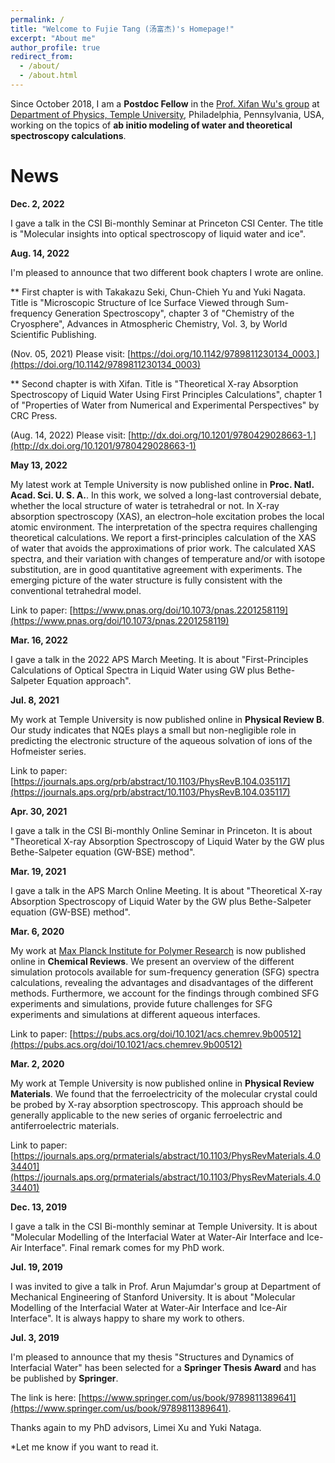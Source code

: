 ```yaml
---
permalink: /
title: "Welcome to Fujie Tang (汤富杰)'s Homepage!"
excerpt: "About me"
author_profile: true
redirect_from: 
  - /about/
  - /about.html
---
```


Since October 2018, I am a **Postdoc Fellow** in the [Prof. Xifan Wu's group](https://sites.temple.edu/xifanwu/) at [Department of Physics, Temple University](https://phys.cst.temple.edu/), Philadelphia, Pennsylvania, USA, working on the topics of **ab initio modeling of water and theoretical spectroscopy calculations**.

News
======
**Dec. 2, 2022**

I gave a talk in the CSI Bi-monthly Seminar at Princeton CSI Center. The title is "Molecular insights into optical spectroscopy of liquid water and ice". 



**Aug. 14, 2022**

I'm pleased to announce that two different book chapters I wrote are online. 

** First chapter is with Takakazu Seki, Chun-Chieh Yu and Yuki Nagata. Title is "Microscopic Structure of Ice Surface Viewed through Sum-frequency Generation Spectroscopy", chapter 3 of "Chemistry of the Cryosphere", Advances in Atmospheric Chemistry, Vol. 3, by World Scientific Publishing. 

(Nov. 05, 2021) Please visit: [https://doi.org/10.1142/9789811230134_0003.](https://doi.org/10.1142/9789811230134_0003) 

** Second chapter is with Xifan. Title is "Theoretical X-ray Absorption Spectroscopy of Liquid Water Using First Principles Calculations", chapter 1 of "Properties of Water from Numerical and Experimental Perspectives" by CRC Press. 

(Aug. 14, 2022) Please visit: [http://dx.doi.org/10.1201/9780429028663-1.](http://dx.doi.org/10.1201/9780429028663-1) 


**May 13, 2022**

My latest work at Temple University is now published online in **Proc. Natl. Acad. Sci. U. S. A.**. In this work, we solved a long-last controversial debate, whether the local structure of water is tetrahedral or not. In X-ray absorption spectroscopy (XAS), an electron–hole excitation probes the local atomic environment. The interpretation of the spectra requires challenging theoretical calculations. We report a first-principles calculation of the XAS of water that avoids the approximations of prior work. The calculated XAS spectra, and their variation with changes of temperature and/or with isotope substitution, are in good quantitative agreement with experiments. The emerging picture of the water structure is fully consistent with the conventional tetrahedral model.

Link to paper: [https://www.pnas.org/doi/10.1073/pnas.2201258119](https://www.pnas.org/doi/10.1073/pnas.2201258119)


**Mar. 16, 2022**

I gave a talk in the 2022 APS March Meeting. It is about "First-Principles Calculations of Optical Spectra in Liquid Water using GW plus Bethe-Salpeter Equation approach". 



**Jul. 8, 2021**

My work at Temple University is now published online in **Physical Review B**. Our study indicates that NQEs plays a small but non-negligible role in predicting the electronic structure of the aqueous solvation of ions of the Hofmeister series. 

Link to paper: [https://journals.aps.org/prb/abstract/10.1103/PhysRevB.104.035117](https://journals.aps.org/prb/abstract/10.1103/PhysRevB.104.035117)



**Apr. 30, 2021**

I gave a talk in the CSI Bi-monthly Online Seminar in Princeton. It is about "Theoretical X-ray Absorption Spectroscopy of Liquid Water by the GW plus Bethe-Salpeter equation (GW-BSE) method". 


**Mar. 19, 2021**

I gave a talk in the APS March Online Meeting. It is about "Theoretical X-ray Absorption Spectroscopy of Liquid Water by the GW plus Bethe-Salpeter equation (GW-BSE) method".


**Mar. 6, 2020**

My work at [Max Planck Institute for Polymer Research](https://www.mpip-mainz.mpg.de/en/home) is now published online in **Chemical Reviews**. We present an overview of the different simulation protocols available for sum-frequency generation (SFG) spectra calculations, revealing the advantages and disadvantages of the different methods. Furthermore, we account for the findings through combined SFG experiments and simulations, provide future challenges for SFG experiments and simulations at different aqueous interfaces.

Link to paper: [https://pubs.acs.org/doi/10.1021/acs.chemrev.9b00512](https://pubs.acs.org/doi/10.1021/acs.chemrev.9b00512)


**Mar. 2, 2020**

My work at Temple University is now published online in **Physical Review Materials**. We found that the ferroelectricity of the molecular crystal could be probed by X-ray absorption spectroscopy. This approach should be generally applicable to the new series of organic ferroelectric and antiferroelectric materials. 

Link to paper: [https://journals.aps.org/prmaterials/abstract/10.1103/PhysRevMaterials.4.034401](https://journals.aps.org/prmaterials/abstract/10.1103/PhysRevMaterials.4.034401)


**Dec. 13, 2019**

I gave a talk in the CSI Bi-monthly seminar at Temple University. It is about "Molecular Modelling of the Interfacial Water at Water-Air Interface and Ice-Air Interface". Final remark comes for my PhD work.


**Jul. 19, 2019**

I was invited to give a talk in Prof. Arun Majumdar's group at Department of Mechanical Engineering of Stanford University. It is about "Molecular Modelling of the Interfacial Water at Water-Air Interface and Ice-Air Interface". It is always happy to share my work to others. 


**Jul. 3, 2019**

I'm pleased to announce that my thesis "Structures and Dynamics of Interfacial Water" has been selected for a **Springer Thesis Award** and has be published by **Springer**.  

The link is here: [https://www.springer.com/us/book/9789811389641](https://www.springer.com/us/book/9789811389641). 

Thanks again to my PhD advisors, Limei Xu and Yuki Nataga. 

*Let me know if you want to read it.
